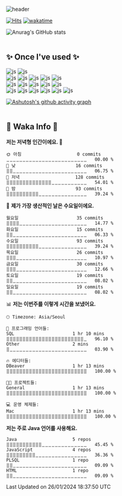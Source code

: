 <!--
**pocaaaaa/pocaaaaa** is a ✨ _special_ ✨ repository because its `README.md` (this file) appears on your GitHub profile.

Here are some ideas to get you started:

- 🔭 I’m currently working on ...
- 🌱 I’m currently learning ... 
- 👯 I’m looking to collaborate on ...
- 🤔 I’m looking for help with ...
- 💬 Ask me about ...
- 📫 How to reach me: ...
- 😄 Pronouns: ...
- ⚡ Fun fact: ...
-->

![header](https://capsule-render.vercel.app/api?type=waving&color=random&text=pocaaaaa&height=180&animation=blink&fontAlign=70&fontSize=60&fontColor=FFFFFF)

<!-- 조회수 & wakaTime -->
[![Hits](https://hits.seeyoufarm.com/api/count/incr/badge.svg?url=https%3A%2F%2Fgithub.com%2Fpocaaaaa&count_bg=%23A1DFF1&title_bg=%23555555&icon=&icon_color=%23E7E7E7&title=hits&edge_flat=false)](https://hits.seeyoufarm.com) 
[![wakatime](https://wakatime.com/badge/user/018b629d-5d31-40e4-aedc-3856628d0de3.svg?style=social)](https://wakatime.com/@018b629d-5d31-40e4-aedc-3856628d0de3)

<!-- 깃허브 스탯 --> 
![Anurag's GitHub stats](https://github-readme-stats.vercel.app/api?username=pocaaaaa&show_icons=true&theme=shadow_blue)
<br/><br/>

## :sparkles: Once I've used :sparkles: 
![js](https://img.shields.io/badge/Java-ED8B00?style=for-the-badge&logo=openjdk&logoColor=white)
![js](https://img.shields.io/badge/Spring-6DB33F?style=for-the-badge&logo=spring&logoColor=white)
<br/>
![js](https://img.shields.io/badge/HTML-239120?style=for-the-badge&logo=html5&logoColor=white)
![js](https://img.shields.io/badge/JavaScript-F7DF1E?style=for-the-badge&logo=JavaScript&logoColor=white)
![js](https://img.shields.io/badge/React-20232A?style=for-the-badge&logo=react&logoColor=61DAFB)
![js](https://img.shields.io/badge/Vue.js-35495E?style=for-the-badge&logo=vue.js&logoColor=4FC08D)
![js](https://img.shields.io/badge/jQuery-0769AD?style=for-the-badge&logo=jquery&logoColor=white)
<br/>
![js](https://img.shields.io/badge/MySQL-00000F?style=for-the-badge&logo=mysql&logoColor=white)
![js](https://img.shields.io/badge/Oracle-F80000?style=for-the-badge&logo=Oracle&logoColor=white)
![js](https://img.shields.io/badge/MongoDB-4EA94B?style=for-the-badge&logo=mongodb&logoColor=white)
![js](https://img.shields.io/badge/MariaDB-003545?style=for-the-badge&logo=mariadb&logoColor=white)
![js](https://img.shields.io/badge/Microsoft%20SQL%20Server-CC2927?style=for-the-badge&logo=microsoft%20sql%20server&logoColor=white)
<br/>
![js](https://img.shields.io/badge/docker-%230db7ed.svg?style=for-the-badge&logo=docker&logoColor=white)
![js](https://img.shields.io/badge/Gradle-02303A.svg?style=for-the-badge&logo=Gradle&logoColor=white)
![js](https://img.shields.io/badge/Postman-FF6C37?style=for-the-badge&logo=postman&logoColor=white)
![js](https://img.shields.io/badge/-Swagger-%23Clojure?style=for-the-badge&logo=swagger&logoColor=white)
![js](https://img.shields.io/badge/Jira-0052CC?style=for-the-badge&logo=Jira&logoColor=whit)
![js](https://img.shields.io/badge/GIT-E44C30?style=for-the-badge&logo=git&logoColor=white)
<br/>
<!-- [![GitHub Streak](https://streak-stats.demolab.com/?user=pocaaaaa)](https://git.io/streak-stats) -->
[![Ashutosh's github activity graph](https://github-readme-activity-graph.vercel.app/graph?username=pocaaaaa&theme=github)](https://github.com/ashutosh00710/github-readme-activity-graph)
<br/><br/>

## 🌼 Waka Info 🌼
<!--START_SECTION:waka-->
**저는 저녁형 인간이에요. 🦉** 

```text
🌞 아침                     0 commits           ⣀⣀⣀⣀⣀⣀⣀⣀⣀⣀⣀⣀⣀⣀⣀⣀⣀⣀⣀⣀⣀⣀⣀⣀⣀   00.00 % 
🌆 낮　                     16 commits          ⣿⣿⣀⣀⣀⣀⣀⣀⣀⣀⣀⣀⣀⣀⣀⣀⣀⣀⣀⣀⣀⣀⣀⣀⣀   06.75 % 
🌃 저녁                     128 commits         ⣿⣿⣿⣿⣿⣿⣿⣿⣿⣿⣿⣿⣿⣿⣀⣀⣀⣀⣀⣀⣀⣀⣀⣀⣀   54.01 % 
🌙 밤　                     93 commits          ⣿⣿⣿⣿⣿⣿⣿⣿⣿⣿⣀⣀⣀⣀⣀⣀⣀⣀⣀⣀⣀⣀⣀⣀⣀   39.24 % 
```
📅 **제가 가장 생산적인 날은 수요일이에요.** 

```text
월요일                      35 commits          ⣿⣿⣿⣿⣀⣀⣀⣀⣀⣀⣀⣀⣀⣀⣀⣀⣀⣀⣀⣀⣀⣀⣀⣀⣀   14.77 % 
화요일                      15 commits          ⣿⣿⣀⣀⣀⣀⣀⣀⣀⣀⣀⣀⣀⣀⣀⣀⣀⣀⣀⣀⣀⣀⣀⣀⣀   06.33 % 
수요일                      93 commits          ⣿⣿⣿⣿⣿⣿⣿⣿⣿⣿⣀⣀⣀⣀⣀⣀⣀⣀⣀⣀⣀⣀⣀⣀⣀   39.24 % 
목요일                      26 commits          ⣿⣿⣿⣀⣀⣀⣀⣀⣀⣀⣀⣀⣀⣀⣀⣀⣀⣀⣀⣀⣀⣀⣀⣀⣀   10.97 % 
금요일                      30 commits          ⣿⣿⣿⣀⣀⣀⣀⣀⣀⣀⣀⣀⣀⣀⣀⣀⣀⣀⣀⣀⣀⣀⣀⣀⣀   12.66 % 
토요일                      19 commits          ⣿⣿⣀⣀⣀⣀⣀⣀⣀⣀⣀⣀⣀⣀⣀⣀⣀⣀⣀⣀⣀⣀⣀⣀⣀   08.02 % 
일요일                      19 commits          ⣿⣿⣀⣀⣀⣀⣀⣀⣀⣀⣀⣀⣀⣀⣀⣀⣀⣀⣀⣀⣀⣀⣀⣀⣀   08.02 % 
```


📊 **저는 이번주를 이렇게 시간을 보냈어요.** 

```text
🕑︎ Timezone: Asia/Seoul

💬 프로그래밍 언어들: 
SQL                      1 hr 10 mins        ⣿⣿⣿⣿⣿⣿⣿⣿⣿⣿⣿⣿⣿⣿⣿⣿⣿⣿⣿⣿⣿⣿⣿⣿⣀   96.10 % 
Other                    2 mins              ⣿⣀⣀⣀⣀⣀⣀⣀⣀⣀⣀⣀⣀⣀⣀⣀⣀⣀⣀⣀⣀⣀⣀⣀⣀   03.90 % 

🔥 에디터들: 
DBeaver                  1 hr 13 mins        ⣿⣿⣿⣿⣿⣿⣿⣿⣿⣿⣿⣿⣿⣿⣿⣿⣿⣿⣿⣿⣿⣿⣿⣿⣿   100.00 % 

🐱‍💻 프로젝트들: 
General                  1 hr 13 mins        ⣿⣿⣿⣿⣿⣿⣿⣿⣿⣿⣿⣿⣿⣿⣿⣿⣿⣿⣿⣿⣿⣿⣿⣿⣿   100.00 % 

💻 운영 체제들: 
Mac                      1 hr 13 mins        ⣿⣿⣿⣿⣿⣿⣿⣿⣿⣿⣿⣿⣿⣿⣿⣿⣿⣿⣿⣿⣿⣿⣿⣿⣿   100.00 % 
```

**저는 주로 Java 언어를 사용해요.** 

```text
Java                     5 repos             ⣿⣿⣿⣿⣿⣿⣿⣿⣿⣿⣿⣀⣀⣀⣀⣀⣀⣀⣀⣀⣀⣀⣀⣀⣀   45.45 % 
JavaScript               4 repos             ⣿⣿⣿⣿⣿⣿⣿⣿⣿⣀⣀⣀⣀⣀⣀⣀⣀⣀⣀⣀⣀⣀⣀⣀⣀   36.36 % 
PLSQL                    1 repo              ⣿⣿⣀⣀⣀⣀⣀⣀⣀⣀⣀⣀⣀⣀⣀⣀⣀⣀⣀⣀⣀⣀⣀⣀⣀   09.09 % 
HTML                     1 repo              ⣿⣿⣀⣀⣀⣀⣀⣀⣀⣀⣀⣀⣀⣀⣀⣀⣀⣀⣀⣀⣀⣀⣀⣀⣀   09.09 % 
```




 Last Updated on 26/01/2024 18:37:50 UTC
<!--END_SECTION:waka-->
